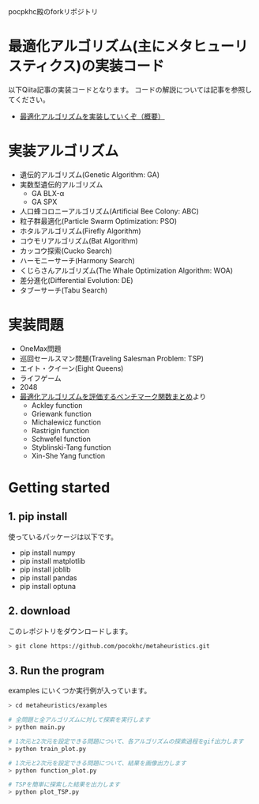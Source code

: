 pocpkhc殿のforkリポジトリ

# 最適化アルゴリズム(主にメタヒューリスティクス)の実装コード
以下Qiita記事の実装コードとなります。
コードの解説については記事を参照してください。

+ [最適化アルゴリズムを実装していくぞ（概要）](https://qiita.com/pocokhc/items/07b698cc426cadb3a64e)


# 実装アルゴリズム

+ 遺伝的アルゴリズム(Genetic Algorithm: GA)
+ 実数型遺伝的アルゴリズム
  + GA BLX-α
  + GA SPX
+ 人口蜂コロニーアルゴリズム(Artificial Bee Colony: ABC)
+ 粒子群最適化(Particle Swarm Optimization: PSO)
+ ホタルアルゴリズム(Firefly Algorithm)
+ コウモリアルゴリズム(Bat Algorithm)
+ カッコウ探索(Cucko Search)
+ ハーモニーサーチ(Harmony Search)
+ くじらさんアルゴリズム(The Whale Optimization Algorithm: WOA)
+ 差分進化(Differential Evolution: DE)
+ タブーサーチ(Tabu Search)

# 実装問題

+ OneMax問題
+ 巡回セールスマン問題(Traveling Salesman Problem: TSP)
+ エイト・クイーン(Eight Queens)
+ ライフゲーム
+ 2048
+ [最適化アルゴリズムを評価するベンチマーク関数まとめ](https://qiita.com/tomitomi3/items/d4318bf7afbc1c835dda)より
  + Ackley function
  + Griewank function
  + Michalewicz function
  + Rastrigin function
  + Schwefel function
  + Styblinski-Tang function
  + Xin-She Yang function


# Getting started
## 1. pip install
使っているパッケージは以下です。

+ pip install numpy
+ pip install matplotlib
+ pip install joblib
+ pip install pandas
+ pip install optuna


## 2. download
このレポジトリをダウンロードします。

``` bash
> git clone https://github.com/pocokhc/metaheuristics.git
```

## 3. Run the program
examples にいくつか実行例が入っています。

``` bash
> cd metaheuristics/examples

# 全問題と全アルゴリズムに対して探索を実行します
> python main.py

# 1次元と2次元を設定できる問題について、各アルゴリズムの探索過程をgif出力します
> python train_plot.py

# 1次元と2次元を設定できる問題について、結果を画像出力します
> python function_plot.py

# TSPを簡単に探索した結果を出力します
> python plot_TSP.py

```



